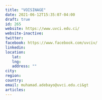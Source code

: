 ```yaml
---
title: "VOISINAGE"
date: 2021-06-12T15:35:07-04:00
draft: true
id: 265
website: https://www.uvci.edu.ci/
website-inactive: 
twitter: 
facebook: https://www.facebook.com/uvciv/
linkedin: 
location: 
   lat: 
   lng: 
   address: ""
city: 
region: 
country: 
email: muhamad.adebayo@uvci.edu.ci&gt
articles:
---
```


